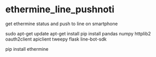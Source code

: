 # ethermine_line_pushnoti
get ethermine status and push to line on smartphone


sudo apt-get update
apt-get install 
pip install pandas numpy httplib2 oauth2client apiclient tweepy flask line-bot-sdk

pip install ethermine

